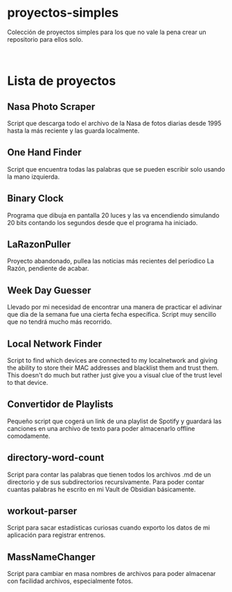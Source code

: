 # proyectos-simples
Colección de proyectos simples para los que no vale la pena crear un repositorio para ellos solo.

<br>

# Lista de proyectos

## Nasa Photo Scraper
Script que descarga todo el archivo de la Nasa de fotos diarias desde 1995 hasta la más reciente y las guarda localmente.

## One Hand Finder
Script que encuentra todas las palabras que se pueden escribir solo usando la mano izquierda.

## Binary Clock
Programa que dibuja en pantalla 20 luces y las va encendiendo simulando 20 bits contando los segundos desde que el programa ha iniciado.

## LaRazonPuller
Proyecto abandonado, pullea las noticias más recientes del períodico La Razón, pendiente de acabar.

## Week Day Guesser
Llevado por mi necesidad de encontrar una manera de practicar el adivinar que dia de la semana fue una cierta fecha específica. Script muy sencillo que no tendrá mucho más recorrido.

## Local Network Finder
Script to find which devices are connected to my localnetwork and giving the ability to store their MAC addresses and blacklist them and trust them. This doesn't do much but rather just give you a visual clue of the trust level to that device.

## Convertidor de Playlists
Pequeño script que cogerá un link de una playlist de Spotify y guardará las canciones en una archivo de texto para poder almacenarlo offline comodamente.

## directory-word-count
Script para contar las palabras que tienen todos los archivos .md de un directorio y de sus subdirectorios recursivamente. Para poder contar cuantas palabras he escrito en mi Vault de Obsidian básicamente.

## workout-parser
Script para sacar estadísticas curiosas cuando exporto los datos de mi aplicación para registrar entrenos.

## MassNameChanger
Script para cambiar en masa nombres de archivos para poder almacenar con facilidad archivos, especialmente fotos.